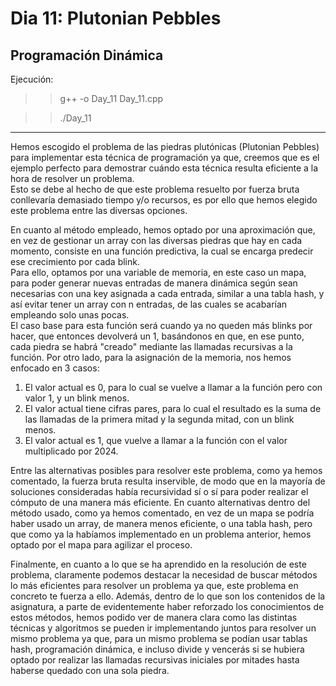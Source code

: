 # Dia 11: Plutonian Pebbles  
## Programación Dinámica  
Ejecución:  
>> g++ -o Day_11 Day_11.cpp

>> ./Day_11 
***  
Hemos escogido el problema de las piedras plutónicas (Plutonian Pebbles) para implementar esta técnica de programación ya que, creemos que es el ejemplo perfecto para demostrar cuándo esta técnica resulta eficiente a la hora de resolver un problema.  
Esto se debe al hecho de que este problema resuelto por fuerza bruta conllevaría demasiado tiempo y/o recursos, es por ello que hemos elegido este problema entre las diversas opciones.  

En cuanto al método empleado, hemos optado por una aproximación que, en vez de gestionar un array con las diversas piedras que hay en cada momento, consiste en una función predictiva, la cual se encarga predecir ese crecimiento por cada blink.  
Para ello, optamos por una variable de memoria, en este caso un mapa, para poder generar nuevas entradas de manera dinámica según sean necesarias con una key asignada a cada entrada, similar a una tabla hash, y así evitar tener un array con n entradas, de las cuales se acabarían empleando solo unas pocas.  
El caso base para esta función será cuando ya no queden más blinks por hacer, que entonces devolverá un 1, basándonos en que, en ese punto, cada piedra se habrá "creado" mediante las llamadas recursivas a la función.
Por otro lado, para la asignación de la memoria, nos hemos enfocado en 3 casos:  
1. El valor actual es 0, para lo cual se vuelve a llamar a la función pero con valor 1, y un blink menos.
2. El valor actual tiene cifras pares, para lo cual el resultado es la suma de las llamadas de la primera mitad y la segunda mitad, con un blink menos.
3. El valor actual es 1, que vuelve a llamar a la función con el valor multiplicado por 2024.

Entre las alternativas posibles para resolver este problema, como ya hemos comentado, la fuerza bruta resulta inservible, de modo que en la mayoría de soluciones consideradas había recursividad sí o sí para poder realizar el cómputo de una manera más eficiente. En cuanto alternativas dentro del método usado, como ya hemos comentado, en vez de un mapa se podría haber usado un array, de manera menos eficiente, o una tabla hash, pero que como ya la habíamos implementado en un problema anterior, hemos optado por el mapa para agilizar el proceso.  

Finalmente, en cuanto a lo que se ha aprendido en la resolución de este problema, claramente podemos destacar la necesidad de buscar métodos lo más eficientes para resolver un problema ya que, este problema en concreto te fuerza a ello. Además, dentro de lo que son los contenidos de la asignatura, a parte de evidentemente haber reforzado los conocimientos de estos métodos, hemos podido ver de manera clara como las distintas técnicas y algoritmos se pueden ir implementando juntos para resolver un mismo problema ya que, para un mismo problema se podían usar tablas hash, programación dinámica, e incluso divide y vencerás si se hubiera optado por realizar las llamadas recursivas iniciales por mitades hasta haberse quedado con una sola piedra.
